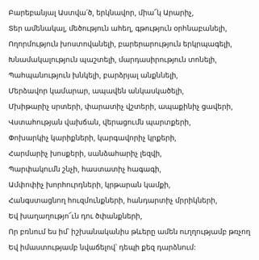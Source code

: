 Բարեբանյալ Աստվա՛ծ, երկնավոր, միա՜կ Արարիչ,


Տեր ամենակալ, մեծություն ահեղ, գթություն օրհնաբանելի,


Ողորմություն խոստովանելի, բարերարություն երկրպագելի,


Խնամակալություն պաշտելի, մարդասիրություն տոնելի,


Պահպանություն խնկելի, բարձրյալ անքննելի,


Մերձավոր կամարար, ապավեն անկասկածելի,


Մխիթարիչ սրտերի, փարատիչ վշտերի, ապաքինիչ ցավերի,


Վստահության վախճան, վերացումն պարտքերի,


Փոխարկիչ կարիքների, կարգավորիչ կրքերի,


Հարմարիչ խոսքերի, սանձահարիչ լեզվի,


Պարփակումն շնչի, հաստատիչ հագագի,


Ամփոփիչ խորհուրդների, կրթարան կամքի,


Հանգստացնող հուզմունքների, հանդարտիչ մրրիկների,


Եվ խաղաղությո՜ւն դու ծփանքների,


Որ բռնում ես իմ՝ իշխանականիս թևերը ամեն ուղղությամբ թռչող


Եվ իմաստությամբ նվաճելով՝ դեպի քեզ դարձնում: